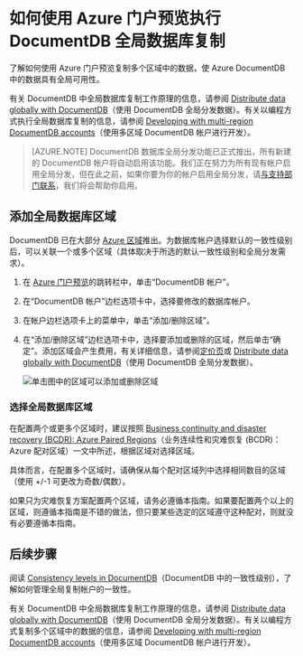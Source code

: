 <properties
	pageTitle="DocumentDB 全局数据库复制 | Azure"
	description="了解如何通过 Azure 门户预览管理 DocumentDB 帐户的全局复制。"
	services="documentdb"
	keywords="全局数据库, 复制"
	documentationCenter=""
	authors="mimig1"
	manager="jhubbard"
	editor="cgronlun"/>

<tags
	ms.service="documentdb"
	ms.workload="data-services"
	ms.tgt_pltfrm="na"
	ms.devlang="na"
	ms.topic="article"
	ms.date="08/26/2016"
	ms.author="mimig"
   	wacn.date="10/18/2016"/>  


# 如何使用 Azure 门户预览执行 DocumentDB 全局数据库复制

了解如何使用 Azure 门户预览复制多个区域中的数据，使 Azure DocumentDB 中的数据具有全局可用性。

有关 DocumentDB 中全局数据库复制工作原理的信息，请参阅 [Distribute data globally with DocumentDB](/documentation/articles/documentdb-distribute-data-globally/)（使用 DocumentDB 全局分发数据）。有关以编程方式执行全局数据库复制的信息，请参阅 [Developing with multi-region DocumentDB accounts](/documentation/articles/documentdb-developing-with-multiple-regions/)（使用多区域 DocumentDB 帐户进行开发）。

> [AZURE.NOTE] DocumentDB 数据库全局分发功能已正式推出，所有新建的 DocumentDB 帐户将自动启用该功能。我们正在努力为所有现有帐户启用全局分发，但在此之前，如果你要为你的帐户启用全局分发，请[与支持部门联系](https://portal.azure.cn/?#blade/Microsoft_Azure_Support/HelpAndSupportBlade)，我们将会帮助你启用。

## <a id="addregion"></a>添加全局数据库区域

DocumentDB 已在大部分 [Azure 区域][azureregions]推出。为数据库帐户选择默认的一致性级别后，可以关联一个或多个区域（具体取决于所选的默认一致性级别和全局分发需求）。

1. 在 [Azure 门户预览](https://portal.azure.cn/)的跳转栏中，单击“DocumentDB 帐户”。
2. 在“DocumentDB 帐户”边栏选项卡中，选择要修改的数据库帐户。
3. 在帐户边栏选项卡上的菜单中，单击“添加/删除区域”。
4. 在“添加/删除区域”边栏选项卡中，选择要添加或删除的区域，然后单击“确定”。添加区域会产生费用，有关详细信息，请参阅[定价页](/pricing/details/documentdb/)或 [Distribute data globally with DocumentDB](/documentation/articles/documentdb-distribute-data-globally/)（使用 DocumentDB 全局分发数据）。

    ![单击图中的区域可以添加或删除区域][1]

### 选择全局数据库区域

在配置两个或更多个区域时，建议按照 [Business continuity and disaster recovery (BCDR): Azure Paired Regions][bcdr]（业务连续性和灾难恢复 (BCDR)：Azure 配对区域）一文中所述，根据区域对选择区域。

具体而言，在配置多个区域时，请确保从每个配对区域列中选择相同数目的区域（使用 +/-1 可更改为奇数/偶数）。

如果只为灾难恢复方案配置两个区域，请务必遵循本指南。如果要配置两个以上的区域，则遵循本指南是不错的做法，但只要某些选定的区域遵守这种配对，则就没有必要遵循本指南。

<!---
## <a id="selectwriteregion"></a>Select the write region

While all regions associated with your DocumentDB database account can serve reads (both, single item as well as multi-item paginated reads) and queries, only one region can actively receive the write (insert, upsert, replace, delete) requests. To set the active write region, do the following  


1. In the **DocumentDB Account** blade, select the database account to modify.
2. In the account blade, if the **All Settings** blade is not already opened, click **All Settings**.
3. In the **All Settings** blade, click **Write Region Priority**.
    ![Change the write region under DocumentDB Account > Settings > Add/Remove Regions][2]
4. Click and drag regions to order the list of regions. The first region in the list of regions is the active write region.
    ![Change the write region by reordering the region list under DocumentDB Account > Settings > Change Write Regions][3]
-->

## <a id="next"></a>后续步骤

阅读 [Consistency levels in DocumentDB](/documentation/articles/documentdb-consistency-levels/)（DocumentDB 中的一致性级别），了解如何管理全局复制帐户的一致性。

有关 DocumentDB 中全局数据库复制工作原理的信息，请参阅 [Distribute data globally with DocumentDB](/documentation/articles/documentdb-distribute-data-globally/)（使用 DocumentDB 全局分发数据）。有关以编程方式复制多个区域中的数据的信息，请参阅 [Developing with multi-region DocumentDB accounts](/documentation/articles/documentdb-developing-with-multiple-regions/)（使用多区域 DocumentDB 帐户进行开发）。

<!--Image references-->
[1]: ./media/documentdb-portal-global-replication/documentdb-add-region.png
[2]: ./media/documentdb-portal-global-replication/documentdb_change_write_region-1.png
[3]: ./media/documentdb-portal-global-replication/documentdb_change_write_region-2.png

<!--Reference style links - using these makes the source content way more readable than using inline links-->

[bcdr]: /documentation/articles/best-practices-availability-paired-regions/
[consistency]: /documentation/articles/documentdb-consistency-levels/
[azureregions]: https://azure.microsoft.com/zh-cn/regions/#services
[offers]: /pricing/details/documentdb/

<!---HONumber=Mooncake_1010_2016-->

